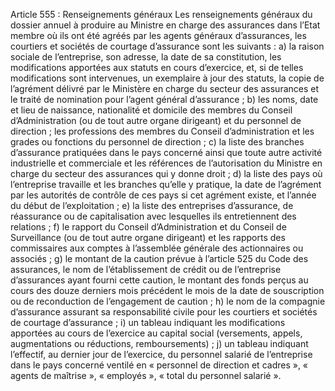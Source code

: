 Article 555 : Renseignements généraux
Les renseignements généraux du dossier annuel à produire au Ministre en charge des assurances dans l’Etat membre où ils ont été agréés par les agents généraux d’assurances, les courtiers et sociétés de courtage d’assurance sont les suivants :
a) la raison sociale de l’entreprise, son adresse, la date de sa constitution, les modifications apportées aux statuts en cours d’exercice, et, si de telles modifications sont intervenues, un exemplaire à jour des statuts, la copie de l’agrément délivré par le Ministère en charge du secteur des assurances et le traité de nomination pour l’agent général d’assurance ;
b) les noms, date et lieu de naissance, nationalité et domicile des membres du Conseil d’Administration (ou de tout autre organe dirigeant) et du personnel de direction ; les professions des membres du Conseil d’administration et les grades ou fonctions du personnel de direction ;
c) la liste des branches d’assurance pratiquées dans le pays concerné ainsi que toute autre activité industrielle et commerciale et les références de l’autorisation du Ministre en charge du secteur des assurances qui y donne droit ;
d) la liste des pays où l’entreprise travaille et les branches qu’elle y pratique, la date de l’agrément par les autorités de contrôle de ces pays si cet agrément existe, et l’année du début de l’exploitation ;
e) la liste des entreprises d’assurance, de réassurance ou de capitalisation avec lesquelles ils entretiennent des relations ;
f) le rapport du Conseil d’Administration et du Conseil de Surveillance (ou de tout autre organe dirigeant) et les rapports des commissaires aux comptes à l’assemblée générale des actionnaires ou associés ;
g) le montant de la caution prévue à l’article 525 du Code des assurances, le nom de l’établissement de crédit ou de l’entreprise d’assurances ayant fourni cette caution, le montant des fonds perçus au cours des douze derniers mois précédent le mois de la date de souscription ou de reconduction de l’engagement de caution ;
h) le nom de la compagnie d’assurance assurant sa responsabilité civile pour les courtiers et sociétés de courtage d’assurance ;
i) un tableau indiquant les modifications apportées au cours de l’exercice au capital social (versements, appels, augmentations ou réductions, remboursements) ;
j) un tableau indiquant l’effectif, au dernier jour de l’exercice, du personnel salarié de l’entreprise dans le pays concerné ventilé en « personnel de direction et cadres », « agents de maîtrise », « employés », « total du personnel salarié ».